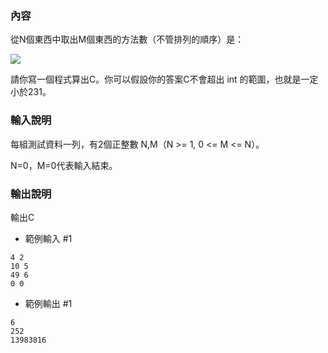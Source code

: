 ### 內容
從N個東西中取出M個東西的方法數（不管排列的順序）是：

![](https://i.imgur.com/XjImTwt.png)

請你寫一個程式算出C。你可以假設你的答案C不會超出 int 的範圍，也就是一定小於231。

### 輸入說明
每組測試資料一列，有2個正整數 N,M（N >= 1, 0 <= M <= N）。 

N=0，M=0代表輸入結束。

### 輸出說明
輸出C

- 範例輸入 #1
```
4 2
10 5
49 6
0 0
```

- 範例輸出 #1
```
6
252
13983816
```